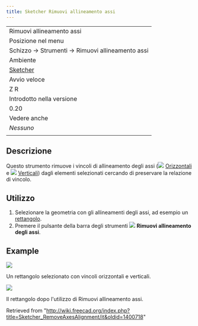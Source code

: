 ```yaml
---
title: Sketcher Rimuovi allineamento assi
---
```

|  |
| --- |
| Rimuovi allineamento assi |
| Posizione nel menu |
| Schizzo → Strumenti → Rimuovi allineamento assi |
| Ambiente |
| [Sketcher](/Sketcher_Workbench/it "Sketcher Workbench/it") |
| Avvio veloce |
| Z R |
| Introdotto nella versione |
| 0.20 |
| Vedere anche |
| *Nessuno* |
|  |

## Descrizione

Questo strumento rimuove i vincoli di allineamento degli assi (![](/images/Sketcher_ConstrainHorizontal.svg) [Orizzontali](/Sketcher_ConstrainHorizontal/it "Sketcher ConstrainHorizontal/it") e ![](/images/Sketcher_ConstrainVertical.svg) [Verticali](/Sketcher_ConstrainVertical/it "Sketcher ConstrainVertical/it")) dagli elementi selezionati cercando di preservare la relazione di vincolo.

## Utilizzo

1. Selezionare la geometria con gli allineamenti degli assi, ad esempio un [rettangolo](/Sketcher_CreateRectangle/it "Sketcher CreateRectangle/it").
2. Premere il pulsante della barra degli strumenti ![](/images/Sketcher_RemoveAxesAlignment.svg) **Rimuovi allineamento degli assi**.

## Example

![](/images/SketcherRemoveAxesAlignmentStart.png)

Un rettangolo selezionato con vincoli orizzontali e verticali.

![](/images/SketcherRemoveAxesAlignmentResult.png)

Il rettangolo dopo l'utilizzo di Rimuovi allineamento assi.

Retrieved from "<http://wiki.freecad.org/index.php?title=Sketcher_RemoveAxesAlignment/it&oldid=1400718>"
